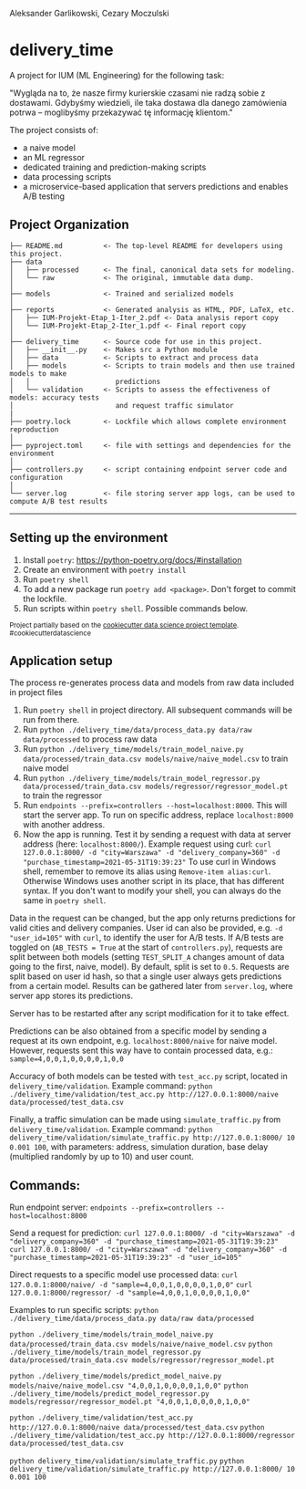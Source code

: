 
Aleksander Garlikowski, Cezary Moczulski

delivery_time
==============================

A project for IUM (ML Engineering) for the following task:

"Wygląda na to, że nasze firmy kurierskie czasami nie radzą sobie z dostawami. Gdybyśmy
wiedzieli, ile taka dostawa dla danego zamówienia potrwa – moglibyśmy przekazywać tę
informację klientom."

The project consists of:
- a naive model
- an ML regressor
- dedicated training and prediction-making scripts
- data processing scripts
- a microservice-based application that servers predictions and enables A/B testing

Project Organization
------------

    ├── README.md          <- The top-level README for developers using this project.
    ├── data
    │   ├── processed      <- The final, canonical data sets for modeling.
    │   └── raw            <- The original, immutable data dump.
    │
    ├── models             <- Trained and serialized models
    │
    ├── reports            <- Generated analysis as HTML, PDF, LaTeX, etc.
    │   ├── IUM-Projekt-Etap_1-Iter_2.pdf <- Data analysis report copy
    │   └── IUM-Projekt-Etap_2-Iter_1.pdf <- Final report copy
    │
    ├── delivery_time      <- Source code for use in this project.
    │   ├── __init__.py    <- Makes src a Python module
    │   ├── data           <- Scripts to extract and process data
    │   ├── models         <- Scripts to train models and then use trained models to make
    │   │                     predictions
    │   └── validation     <- Scripts to assess the effectiveness of models: accuracy tests
    │                         and request traffic simulator
    |
    ├── poetry.lock        <- Lockfile which allows complete environment reproduction
    │
    ├── pyproject.toml     <- file with settings and dependencies for the environment
    │
    ├── controllers.py     <- script containing endpoint server code and configuration
    │
    └── server.log         <- file storing server app logs, can be used to compute A/B test results

--------


Setting up the environment
------------

1. Install `poetry`: https://python-poetry.org/docs/#installation
2. Create an environment with `poetry install`
3. Run `poetry shell`
4. To add a new package run `poetry add <package>`. Don't forget to commit the lockfile.
5. Run scripts within `poetry shell`. Possible commands below.

<p><small>Project partially based on the <a target="_blank" href="https://drivendata.github.io/cookiecutter-data-science/">cookiecutter data science project template</a>. #cookiecutterdatascience</small></p>

Application setup
------------

The process re-generates process data and models from raw data included in project files

1. Run `poetry shell` in project directory. All subsequent commands will be run from there.
2. Run `python ./delivery_time/data/process_data.py data/raw data/processed` to process raw data
3. Run `python ./delivery_time/models/train_model_naive.py data/processed/train_data.csv models/naive/naive_model.csv` to train naive model
4. Run `python ./delivery_time/models/train_model_regressor.py data/processed/train_data.csv models/regressor/regressor_model.pt` to train the regressor
5. Run `endpoints --prefix=controllers --host=localhost:8000`. This will start the server app. To run on specific address, replace `localhost:8000` with another address.
6. Now the app is running. Test it by sending a request with data at server address (here: `localhost:8000/`). Example request using curl: `curl 127.0.0.1:8000/ -d "city=Warszawa" -d "delivery_company=360" -d "purchase_timestamp=2021-05-31T19:39:23"`
To use curl in Windows shell, remember to remove its alias using `Remove-item alias:curl`. Otherwise Windows uses another script in its place, that has different syntax. If you don't want to modify your shell, you can always do the same in `poetry shell`.

Data in the request can be changed, but the app only returns predictions for valid cities and delivery companies. User id can also be provided, e.g. `-d "user_id=105"` with `curl`, to identify the user for A/B tests. If A/B tests are toggled on (`AB_TESTS = True` at the start of `controllers.py`), requests are split between both models (setting `TEST_SPLIT_A` changes amount of data going to the first, naive, model). By default, split is set to `0.5`. Requests are split based on user id hash, so that a single user always gets predictions from a certain model. Results can be gathered later from `server.log`, where server app stores its predictions.

Server has to be restarted after any script modification for it to take effect.

Predictions can be also obtained from a specific model by sending a request at its own endpoint, e.g. `localhost:8000/naive` for naive model. However, requests sent this way have to contain processed data, e.g.: `sample=4,0,0,1,0,0,0,0,1,0,0`

Accuracy of both models can be tested with `test_acc.py` script, located in `delivery_time/validation`. Example command:
`python ./delivery_time/validation/test_acc.py http://127.0.0.1:8000/naive data/processed/test_data.csv`

Finally, a traffic simulation can be made using `simulate_traffic.py` from `delivery_time/validation`. Example command:
`python delivery_time/validation/simulate_traffic.py http://127.0.0.1:8000/ 10 0.001 100`, with parameters: address, simulation duration, base delay (multiplied randomly by up to 10) and user count.

Commands:
-------------

Run endpoint server:
`endpoints --prefix=controllers --host=localhost:8000`

Send a request for prediction:
`curl 127.0.0.1:8000/ -d "city=Warszawa" -d "delivery_company=360" -d "purchase_timestamp=2021-05-31T19:39:23"`
`curl 127.0.0.1:8000/ -d "city=Warszawa" -d "delivery_company=360" -d "purchase_timestamp=2021-05-31T19:39:23" -d "user_id=105"`

Direct requests to a specific model use processed data:
`curl 127.0.0.1:8000/naive/ -d "sample=4,0,0,1,0,0,0,0,1,0,0"`
`curl 127.0.0.1:8000/regressor/ -d "sample=4,0,0,1,0,0,0,0,1,0,0"`

Examples to run specific scripts:
`python ./delivery_time/data/process_data.py data/raw data/processed`

`python ./delivery_time/models/train_model_naive.py data/processed/train_data.csv models/naive/naive_model.csv`
`python ./delivery_time/models/train_model_regressor.py data/processed/train_data.csv models/regressor/regressor_model.pt`

`python ./delivery_time/models/predict_model_naive.py models/naive/naive_model.csv "4,0,0,1,0,0,0,0,1,0,0"`
`python ./delivery_time/models/predict_model_regressor.py models/regressor/regressor_model.pt "4,0,0,1,0,0,0,0,1,0,0"`

`python ./delivery_time/validation/test_acc.py http://127.0.0.1:8000/naive data/processed/test_data.csv`
`python ./delivery_time/validation/test_acc.py http://127.0.0.1:8000/regressor data/processed/test_data.csv`

`python delivery_time/validation/simulate_traffic.py`
`python delivery_time/validation/simulate_traffic.py http://127.0.0.1:8000/ 10 0.001 100`


